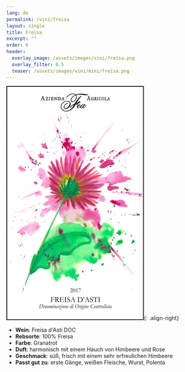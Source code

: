 ```yaml
---
lang: de
permalink: /vini/freisa
layout: single
title: Freisa
excerpt: "" 
order: 6
header:
  overlay_image: /assets/images/vini/freisa.png
  overlay_filter: 0.5
  teaser: /assets/images/vini/mini/freisa.png
---
```

![Freisa](/assets/images/vini/freisa.png){: .align-right}

- **Wein**: Freisa d'Asti DOC
- **Rebsorte**: 100% Freisa 
- **Farbe**: Granatrot
- **Duft**: harmonisch mit einem Hauch von Himbeere und Rose
- **Geschmack**: süß, frisch mit einem sehr erfreulichen Himbeere 
- **Passt gut zu**: erste Gänge, weißen Fleische, Wurst, Polenta 
